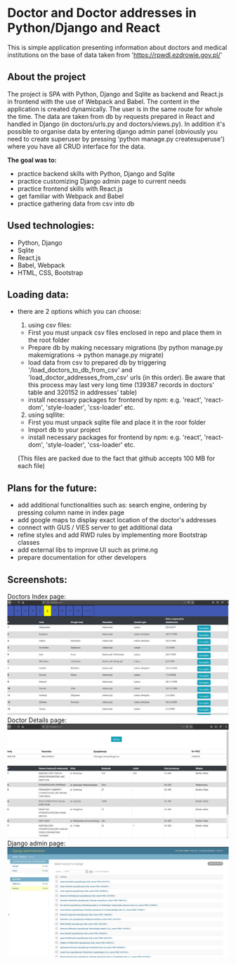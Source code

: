 # Doctor and Doctor addresses in Python/Django and React

This is simple application presenting information about doctors and medical institutions on the base of data taken from 'https://rpwdl.ezdrowie.gov.pl/'

## About the project

The project is SPA with Python, Django and Sqlite as backend and React.js in frontend with the use of Webpack and Babel. The content in the application is created dynamically. 
The user is in the same route for whole the time. The data are taken from db by requests prepared in React and handled in Django (in doctors/urls.py and doctors/views.py). In addition it's possible to organise data by entering django admin panel (obviously you need to create superuser by pressing 'python manage.py createsuperuse') where you have all CRUD interface for the data.

**The goal was to:**
- practice backend skills with Python, Django and Sqlite
- practice customizing Django admin page to current needs
- practice frontend skills with React.js
- get familiar with Webpack and Babel
- practice gathering data from csv into db

## Used technologies:
- Python, Django
- Sqlite
- React.js
- Babel, Webpack
- HTML, CSS, Bootstrap

## Loading data:
- there are 2 options which you can choose:
  1. using csv files: 
    - First you must unpack csv files enclosed in repo and place them in the root folder
    - Prepare db by making necessary migrations (by python manage.py makemigrations -> python manage.py migrate)
    - load data from csv to prepared db by triggering '/load_doctors_to_db_from_csv' and 'load_doctor_addresses_from_csv' urls (in this order). Be aware that this process may
    last very long time (139387 records in doctors' table and 320152 in addresses' table)
    - install necessary packages for frontend by npm: e.g. 'react', 'react-dom', 'style-loader', 'css-loader' etc.
  2. using sqllite:
    - First you must unpack sqlite file and place it in the roor folder
    - Import db to your project
    - install necessary packages for frontend by npm: e.g. 'react', 'react-dom', 'style-loader', 'css-loader' etc.
    
    (This files are packed due to the fact that github accepts 100 MB for each file)

## Plans for the future:
- add additional functionalities such as: search engine, ordering by pressing column name in index page
- add google maps to display exact location of the doctor's addresses
- connect with GUS / VIES server to get additional data
- refine styles and add RWD rules by implementing more Bootstrap classes
- add external libs to improve UI such as prime.ng
- prepare documentation for other developers

## Screenshots:
Doctors Index page:
![alt text](https://github.com/KacperMitkowski/Doctors/blob/master/screenshots/screenshot_1.png)
Doctor Details page:
![alt text](https://github.com/KacperMitkowski/Doctors/blob/master/screenshots/screenshot_2.png)
Django admin page:
![alt text](https://github.com/KacperMitkowski/Doctors/blob/master/screenshots/screenshot_3.png)
